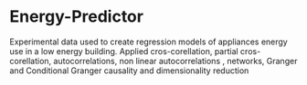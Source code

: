# Energy-Predictor
Experimental data used to create regression models of appliances energy use in a low energy building. Applied cros-corellation, partial cros-corellation, autocorrelations, non linear autocorrelations , networks, Granger and Conditional Granger causality and dimensionality reduction
